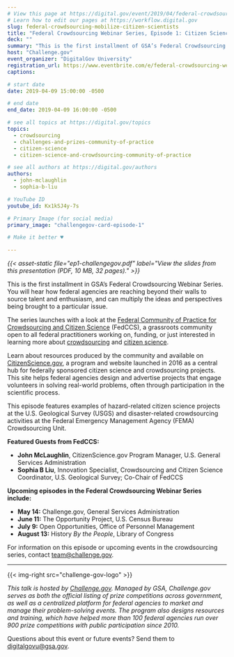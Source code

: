 ```yaml
---
# View this page at https://digital.gov/event/2019/04/federal-crowdsourcing-webinar-series-episode-1
# Learn how to edit our pages at https://workflow.digital.gov
slug: federal-crowdsourcing-mobilize-citizen-scientists
title: "Federal Crowdsourcing Webinar Series, Episode 1: Citizen Science"
deck: ""
summary: "This is the first installment of GSA’s Federal Crowdsourcing Webinar Series, where we look at how to use crowdsourcing to reach beyond your walls and source talent and enthusiasm."
host: "Challenge.gov"
event_organizer: "DigitalGov University"
registration_url: https://www.eventbrite.com/e/federal-crowdsourcing-webinar-series-federal-community-of-practice-for-crowdsourcing-and-citizen-registration-58989187247
captions: 

# start date
date: 2019-04-09 15:00:00 -0500

# end date
end_date: 2019-04-09 16:00:00 -0500

# see all topics at https://digital.gov/topics
topics: 
  - crowdsourcing
  - challenges-and-prizes-community-of-practice
  - citizen-science
  - citizen-science-and-crowdsourcing-community-of-practice

# see all authors at https://digital.gov/authors
authors: 
  - john-mclaughlin
  - sophia-b-liu

# YouTube ID
youtube_id: Kx1kSJ4y-7s

# Primary Image (for social media)
primary_image: "challengegov-card-episode-1"

# Make it better ♥

---
```


_{{< asset-static file="ep1-challengegov.pdf" label="View the slides from this presentation (PDF, 10 MB, 32 pages)." >}}_

This is the first installment in GSA’s Federal Crowdsourcing Webinar Series. You will hear how federal agencies are reaching beyond their walls to source talent and enthusiasm, and can multiply the ideas and perspectives being brought to a particular issue.

The series launches with a look at the [Federal Community of Practice for Crowdsourcing and Citizen Science](https://digital.gov/communities/crowdsourcing-and-citizen-science/) (FedCCS), a grassroots community open to all federal practitioners working on, funding, or just interested in learning more about [crowdsourcing](https://digital.gov/tag/crowdsourcing/) and [citizen science](https://digital.gov/tag/citizen-science/).

Learn about resources produced by the community and available on [CitizenScience.gov](http://www.citizenscience.gov/), a program and website launched in 2016 as a central hub for federally sponsored citizen science and crowdsourcing projects. This site helps federal agencies design and advertise projects that engage volunteers in solving real-world problems, often through participation in the scientific process.

This episode features examples of hazard-related citizen science projects at the U.S. Geological Survey (USGS) and disaster-related crowdsourcing activities at the Federal Emergency Management Agency (FEMA) Crowdsourcing Unit.

**Featured Guests from FedCCS:**

- **John McLaughlin**, CitizenScience.gov Program Manager, U.S. General Services Administration
- **Sophia B Liu**, Innovation Specialist, Crowdsourcing and Citizen Science Coordinator, U.S. Geological Survey; Co-Chair of FedCCS

**Upcoming episodes in the Federal Crowdsourcing Webinar Series include:**

- **May 14:** Challenge.gov, General Services Administration
- **June 11:** The Opportunity Project, U.S. Census Bureau
- **July 9:** Open Opportunities, Office of Personnel Management
- **August 13:** History _By the People_, Library of Congress

For information on this episode or upcoming events in the crowdsourcing series, contact [team@challenge.gov](mailto:team@challenge.gov?subject=Crowdsourcing%20Series%20on%20DGU).

---

{{< img-right src="challenge-gov-logo" >}}

_This talk is hosted by [Challenge.gov](https://challenge.gov/). Managed by GSA, Challenge.gov serves as both the official listing of prize competitions across government, as well as a centralized platform for federal agencies to market and manage their problem-solving events. The program also designs resources and training, which have helped more than 100 federal agencies run over 900 prize competitions with public participation since 2010._

Questions about this event or future events? Send them to [digitalgovu@gsa.gov](mailto:digitalgovu@gsa.gov).
